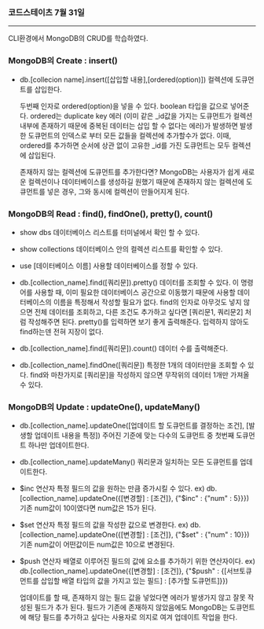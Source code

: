 ### 코드스테이츠 7월 31일

---

CLI환경에서 MongoDB의 CRUD를 학습하였다.

### MongoDB의 Create : insert()

- db.[collecion name].insert([삽입할 내용],[ordered(option)])
  컬렉션에 도큐먼트를 삽입한다.

  두번째 인자로 ordered(option)을 넣을 수 있다. boolean 타입을 값으로 넣어준다.
  ordered는 duplicate key 에러 (이미 같은 \_id값을 가지는 도큐먼트가 컬렉션 내부에 존재하기 때문에 중복된 데이터는 삽입 할 수 없다는 에러)가 발생하면 발생한 도큐먼트의 인덱스로 부터 모든 값들을 컬렉션에 추가할수가 없다.
  이때, ordered를 추가하면 순서에 상관 없이 고유한 \_id를 가진 도큐먼트는 모두 컬렉션에 삽입된다.

  존재하지 않는 컬렉션에 도큐먼트를 추가한다면?
  MongoDB는 사용자가 쉽게 새로운 컬렉션이나 데이터베이스를 생성하길 원했기 때문에 존재하지 않는 컬렉션에 도큐먼트를 넣은 경우, 그와 동시에 컬렉션이 만들어지게 된다.

### MongoDB의 Read : find(), findOne(), pretty(), count()

- show dbs
  데이터베이스 리스트를 터미널에서 확인 할 수 있다.

- show collections
  데이터베이스 안의 컬렉션 리스트를 확인할 수 있다.

- use [데이터베이스 이름]
  사용할 데이터베이스를 정할 수 있다.

- db.[collection_name].find([쿼리문]).pretty()
  데이터를 조회할 수 있다.
  이 명령어를 사용할 때, 이미 필요한 데이터베이스 공간으로 이동했기 때문에 사용할 데이터베이스의 이름을 특정해서 작성할 필요가 없다.
  find의 인자로 아무것도 넣지 않으면 전체 데이터를 조회하고, 다른 조건도 추가하고 싶다면 [쿼리문1, 쿼리문2] 처럼 작성해주면 된다.
  pretty()를 입력하면 보기 좋게 출력해준다. 입력하지 않아도 find하는덴 전혀 지장이 없다.

- db.[collection_name].find([쿼리문]).count()
  데이터 수를 출력해준다.

- db.[collection_name].findOne([쿼리문])
  특정한 1개의 데이터만을 조회할 수 있다.
  find와 마찬가지로 [쿼리문]을 작성하지 않으면 무작위의 데이터 1개만 가져올 수 있다.

### MongoDB의 Update : updateOne(), updateMany()

- db.[collection_name].updateOne([업데이트 할 도큐먼트를 결정하는 조건], [발생할 업데이트 내용을 특정])
  주어진 기준에 맞는 다수의 도큐먼트 중 첫번째 도큐먼트 하나만 업데이트한다.

- db.[collection_name].updateMany()
  쿼리문과 일치하는 모든 도큐먼트를 업데이트한다.

- $inc 연산자
  특정 필드의 값을 원하는 만큼 증가시킬 수 있다.
  ex) db.[collection_name].updateOne({[변경할] : [조건]}, {"$inc" : {"num" : 5}}})
  기존 num값이 10이였다면 num값은 15가 된다.

- $set 연산자
  특정 필드의 값을 작성한 값으로 변경한다.
  ex) db.[collection_name].updateOne({[변경할] : [조건]}, {"$set" : {"num" : 10}})
  기존 num값이 어떤값이든 num값은 10으로 변경된다.

- $push 연산자
  배열로 이루어진 필드의 값에 요소를 추가하기 위한 연산자이다.
  ex) db.[collection_name].updateOne({[변경할] : [조건]}, {"$push" : {[서브토큐먼트를 삽입할 배열 타입의 값을 가지고 있는 필드] : [추가할 도큐먼트]}})

  업데이트를 할 때, 존재하지 않는 필드 값을 넣었다면 에러가 발생가지 않고 잘못 작성된 필드가 추가 된다.
  필드가 기존에 존재하지 않았음에도 MongoDB는 도큐먼트에 해당 필드를 추가하고 싶다는 사용자로 의지로 여겨 업데이트 작업을 한다.
